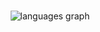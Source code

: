 
<!--
**maks-zizu/maks-zizu** is a ✨ _special_ ✨ repository because its `README.md` (this file) appears on your GitHub profile.

Here are some ideas to get you started:

- 🔭 I’m currently working on ...
- 🌱 I’m currently learning ...
- 👯 I’m looking to collaborate on ...
- 🤔 I’m looking for help with ...
- 💬 Ask me about ...
- 📫 How to reach me: ...
- 😄 Pronouns: ...
- ⚡ Fun fact: ...
-->


###
<!--
<div align="center">
  <img src="https://streak-stats.demolab.com?user=maks-zizu&locale=en&mode=daily&theme=radical&hide_border=false&border_radius=8&order=2&card_height=120" width="420" alt="streak graph"  />
</div>
-->
<div align="center">
  <img src="https://github-readme-stats.vercel.app/api/top-langs?username=maks-zizu&locale=en&hide_title=fals&layout=compact&card_width=420&langs_count=6&theme=radical&hide_border=false&order=2" alt="languages graph"  />
</div>

###
